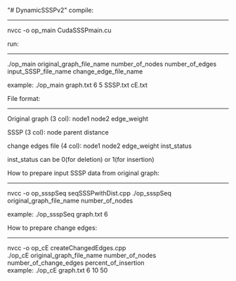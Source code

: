 "# DynamicSSSPv2" 
compile:
_____________
nvcc -o op_main CudaSSSPmain.cu

run:
_____________
./op_main original_graph_file_name number_of_nodes number_of_edges input_SSSP_file_name change_edge_file_name

example: ./op_main graph.txt 6 5 SSSP.txt cE.txt


File format:
_____________

Original graph (3 col):
node1 node2 edge_weight

SSSP (3 col):
node parent distance

change edges file (4 col):
node1 node2 edge_weight inst_status

inst_status can be 0(for deletion) or 1(for insertion)

How to prepare input SSSP data from original graph:
___________________________________________________
nvcc -o op_ssspSeq seqSSSPwithDist.cpp
./op_ssspSeq original_graph_file_name number_of_nodes

example: ./op_ssspSeq graph.txt 6

How to prepare change edges:
____________________________
nvcc -o op_cE createChangedEdges.cpp  
./op_cE original_graph_file_name number_of_nodes number_of_change_edges percent_of_insertion  
example: ./op_cE graph.txt 6 10 50